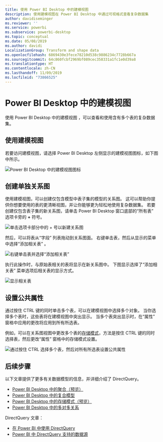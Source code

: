 ```yaml
---
title: 使用 Power BI Desktop 中的建模视图
description: 使用建模视图在 Power BI Desktop 中通过可视格式查看复杂数据集
author: davidiseminger
ms.reviewer: ''
ms.service: powerbi
ms.subservice: powerbi-desktop
ms.topic: conceptual
ms.date: 05/08/2019
ms.author: davidi
LocalizationGroup: Transform and shape data
ms.openlocfilehash: 6869430e3fece78210d538c9886234c7728b667a
ms.sourcegitcommit: 64c860fcbf2969bf089cec358331a1fc1e0d39a8
ms.translationtype: HT
ms.contentlocale: zh-CN
ms.lasthandoff: 11/09/2019
ms.locfileid: "73866525"
---
```

# <a name="modeling-view-in-power-bi-desktop"></a>Power BI Desktop 中的建模视图

使用 Power BI Desktop  中的建模视图  ，可以查看和使用含有多个表的复杂数据集。


## <a name="using-modeling-view"></a>使用建模视图

若要访问建模视图，请选择 Power BI Desktop  左侧显示的建模视图图标，如下图中所示。

![Power BI Desktop 中的建模视图图标](media/desktop-modeling-view/modeling-view_02.png)

## <a name="creating-separate-diagrams"></a>创建单独关系图

使用建模视图，可以创建仅包含模型中表子集的模型的关系图。 这可以帮助你提供你想要使用的表的更清晰视图，并让你能够更为轻松地使用复杂数据集。 若要创建仅包含表子集的新关系图，请单击 Power BI Desktop 窗口底部的“所有表”  选项卡旁的 **+** 符号。

![单击选项卡部分中的 + 号以新建关系图](media/desktop-modeling-view/modeling-view_03.png)

然后，可以将表从“字段”  列表拖动到关系图面。 右键单击表，然后从显示的菜单中选择“添加相关表”  。

![右键单击表并选择“添加相关表”](media/desktop-modeling-view/modeling-view_04.png)

执行此操作时，与原始表相关的表将显示在新关系图中。 下图显示选择了“添加相关表”  菜单选项后相关表的显示方式。

![显示相关表](media/desktop-modeling-view/modeling-view_05.png)

## <a name="setting-common-properties"></a>设置公共属性

通过按住 CTRL  键的同时单击多个表，可以在建模视图中选择多个对象。 当你选择多个表时，这些表将在建模视图中突出显示。 当多个表突出显示时，在“属性”  窗格中应用的更改将应用到所有所选表。

例如，可以在关系图视图中更改多个表的[存储模式](desktop-storage-mode.md)，方法是按住 CTRL  键的同时选择表，然后更改“属性”  窗格中的存储模式设置。

![通过按住 CTRL 选择多个表，然后对所有所选表设置公共属性](media/desktop-modeling-view/modeling-view_06.png)


## <a name="next-steps"></a>后续步骤

以下文章提供了更多有关数据模型的信息，并详细介绍了 DirectQuery。

* [Power BI Desktop 中的聚合（预览）](desktop-aggregations.md)
* [Power BI Desktop 中的复合模型](desktop-composite-models.md)
* [Power BI Desktop 中的存储模式（预览）](desktop-storage-mode.md)
* [Power BI Desktop 中的多对多关系](desktop-many-to-many-relationships.md)


DirectQuery 文章：

* [在 Power BI 中使用 DirectQuery](desktop-directquery-about.md)
* [Power BI 中 DirectQuery 支持的数据源](desktop-directquery-data-sources.md)
